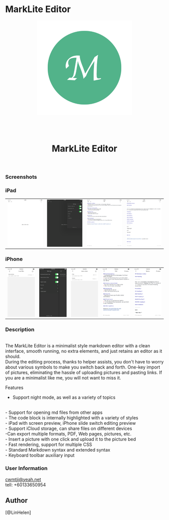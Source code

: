# MarkLite Editor
<div align="center">
<img width=300 src="https://raw.githubusercontent.com/LinHelen136/MarkLite-Editor/master/img/logo.jpg">

<br> <br>

<h1> MarkLite Editor </h1>
<h3> </h3></div>

<br>


### Screenshots

### iPad
<table align="center" border="0">

<tr>
<td> <img src="https://raw.githubusercontent.com/LinHelen136/MarkLite-Editor/master/img/pad1.png"> </td>
<td> <img src="https://raw.githubusercontent.com/LinHelen136/MarkLite-Editor/master/img/pad2.png"> </td>
<td> <img src="https://raw.githubusercontent.com/LinHelen136/MarkLite-Editor/master/img/pad3.png"> </td>
<td> <img src="https://raw.githubusercontent.com/LinHelen136/MarkLite-Editor/master/img/pad4.png"> </td>
</tr>

<tr>

</tr>


</table>

### iPhone

<table align="center" border="0">

<tr>
<td> <img src="https://raw.githubusercontent.com/LinHelen136/MarkLite-Editor/master/img/phone1.png"> </td>
<td> <img src="https://raw.githubusercontent.com/LinHelen136/MarkLite-Editor/master/img/phone2.png"> </td>
<td> <img src="https://raw.githubusercontent.com/LinHelen136/MarkLite-Editor/master/img/phone3.png"> </td>
<td> <img src="https://raw.githubusercontent.com/LinHelen136/MarkLite-Editor/master/img/phone4.png"> </td>
<td> <img src="https://raw.githubusercontent.com/LinHelen136/MarkLite-Editor/master/img/phone5.png"> </td>
</tr>

<tr>

</tr>


</table>

### Description

<br>
The MarkLite Editor is a minimalist style markdown editor with a clean interface, smooth running, no extra elements, and just retains an editor as it should.
<br>
During the editing process, thanks to helper assists, you don't have to worry about various symbols to make you switch back and forth. One-key import of pictures, eliminating the hassle of uploading pictures and pasting links. If you are a minimalist like me, you will not want to miss it.
<br>

Features
<br>
- Support night mode, as well as a variety of topics
<br>
- Support for opening md files from other apps
<br>
- The code block is internally highlighted with a variety of styles
<br>
- iPad with screen preview, iPhone slide switch editing preview
<br>
- Support iCloud storage, can share files on different devices
<br>
-Can export multiple formats, PDF, Web pages, pictures, etc.
<br>
- Insert a picture with one click and upload it to the picture bed
<br>
- Fast rendering, support for multiple CSS
<br>
- Standard Markdown syntax and extended syntax
<br>
- Keyboard toolbar auxiliary input
<br>

### User Information
cwmtji@yeah.net
<br>
tell: +60133650954



## Author

[@LinHelen]
